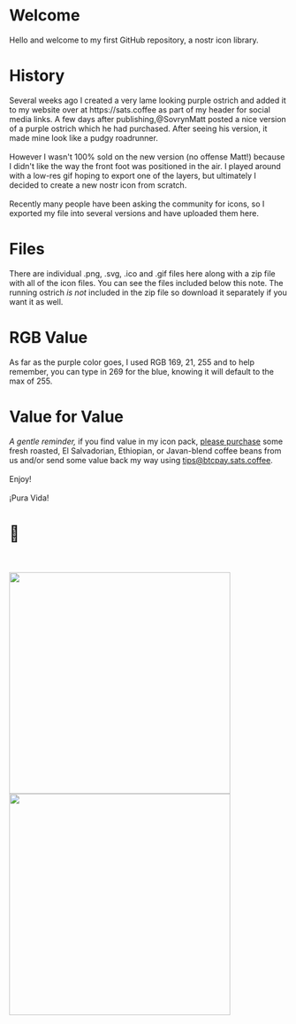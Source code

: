 <h1>Welcome</h1>
Hello and welcome to my first GitHub repository, a nostr icon library.
<h1>History</h1>
Several weeks ago I created a very lame looking purple ostrich and added it to my website over at https://sats.coffee as part of my header for social media links. A few days after publishing,@SovrynMatt posted a nice version of a purple ostrich which he had purchased. After seeing his version, it made mine look like a pudgy roadrunner. 
<br><br>
However I wasn't 100% sold on the new version (no offense Matt!) because I didn't like the way the front foot was positioned in the air. I played around with a low-res gif hoping to export one of the layers, but ultimately I decided to create a new nostr icon from scratch.
<br><br>
Recently many people have been asking the community for icons, so I exported my file into several versions and have uploaded them here. 
<h1>Files</h1>
There are individual .png, .svg, .ico and .gif files here along with a zip file with all of the icon files. You can see the files included below this note. The running ostrich <i>is not</i> included in the zip file so download it separately if you want it as well.
<h1>RGB Value</h1>
As far as the purple color goes, I used RGB 169, 21, 255 and to help remember, you can type in 269 for the blue, knowing it will default to the max of 255.
<h1>Value for Value</h1>
<i>A gentle reminder,</i> if you find value in my icon pack, <a href="https://sats.coffee/our-beans" target="blank">please purchase</a> some fresh roasted, El Salvadorian, Ethiopian, or Javan-blend coffee beans from us and/or send some value back my way using <a href="lnurl1dp68gurn8ghj7cn5vdcxz7fwwdshguewvdhkven9v5hjuam9d3kz66mwdamkutmvde6hymrs9a6xjurnqwmgxn" target="blank">tips@btcpay.sats.coffee</a>.
<br><br>
Enjoy!
<br><br>
¡Pura Vida!
<h1>🤙</h1>
<br><br>
<img src="https://nostr.build/i/nostr.build_95b455865ba24721c5eaf0001cb1882e185e2c97ff0002a00849f5f5bd320274.png" style="width:400px;height:400px;" />
<img src="https://nostr.build/i/nostr.build_c58da1bab428e7f18596d7eb80b056c50fb9b998552ba3b077dee2a1c1e870fd.gif" style="width:400px;height:400px;" />
